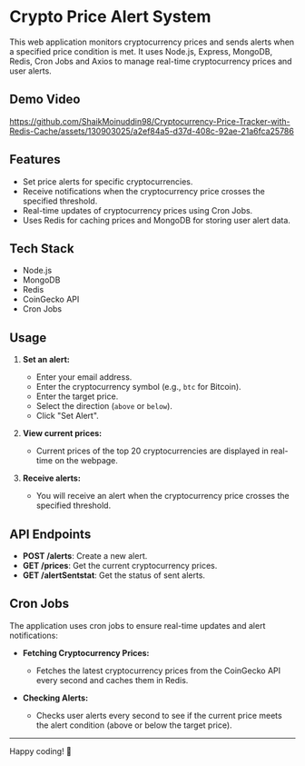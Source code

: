 # Crypto Price Alert System

This web application monitors cryptocurrency prices and sends alerts when a specified price condition is met. It uses Node.js, Express, MongoDB, Redis, Cron Jobs and Axios to manage real-time cryptocurrency prices and user alerts.
## Demo Video



https://github.com/ShaikMoinuddin98/Cryptocurrency-Price-Tracker-with-Redis-Cache/assets/130903025/a2ef84a5-d37d-408c-92ae-21a6fca25786



## Features

- Set price alerts for specific cryptocurrencies.
- Receive notifications when the cryptocurrency price crosses the specified threshold.
- Real-time updates of cryptocurrency prices using Cron Jobs.
- Uses Redis for caching prices and MongoDB for storing user alert data.

## Tech Stack

- Node.js
- MongoDB
- Redis
- CoinGecko API
- Cron Jobs

## Usage

1. **Set an alert:**
   - Enter your email address.
   - Enter the cryptocurrency symbol (e.g., `btc` for Bitcoin).
   - Enter the target price.
   - Select the direction (`above` or `below`).
   - Click "Set Alert".

2. **View current prices:**
   - Current prices of the top 20 cryptocurrencies are displayed in real-time on the webpage.

3. **Receive alerts:**
   - You will receive an alert when the cryptocurrency price crosses the specified threshold.

## API Endpoints

- **POST /alerts**: Create a new alert.
- **GET /prices**: Get the current cryptocurrency prices.
- **GET /alertSentstat**: Get the status of sent alerts.

## Cron Jobs

The application uses cron jobs to ensure real-time updates and alert notifications:

- **Fetching Cryptocurrency Prices:**
  - Fetches the latest cryptocurrency prices from the CoinGecko API every second and caches them in Redis.

- **Checking Alerts:**
  - Checks user alerts every second to see if the current price meets the alert condition (above or below the target price).

---

Happy coding! 🚀

